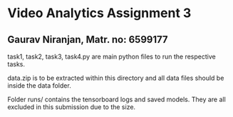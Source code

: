 # Video Analytics Assignment 3
## Gaurav Niranjan, Matr. no: 6599177

task1, task2, task3, task4.py are main python files to run the respective tasks. 

data.zip is to be extracted within this directory and all data files should be inside the data folder.

Folder runs/ contains the tensorboard logs and saved models. They are all excluded in this submission due to the size. 
